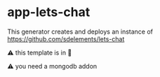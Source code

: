 # app-lets-chat

This generator creates and deploys an instance of https://github.com/sdelements/lets-chat

:warning: this template is in :construction:

:warning: you need a mongodb addon
